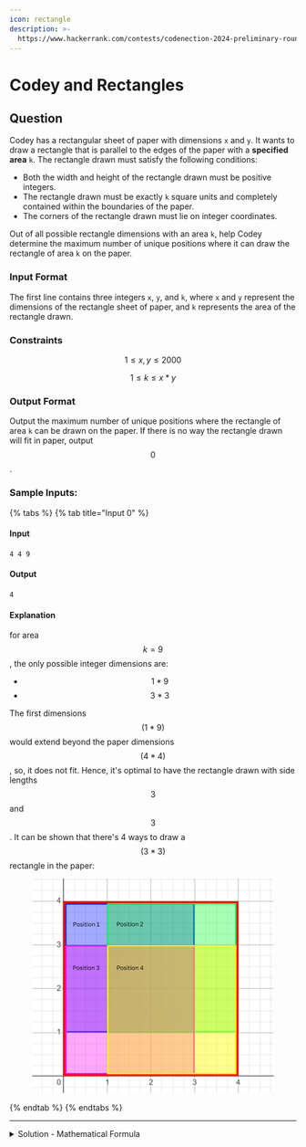 ```yaml
---
icon: rectangle
description: >-
  https://www.hackerrank.com/contests/codenection-2024-preliminary-round-open-category/challenges/cn24-9
---
```


# Codey and Rectangles

## Question

Codey has a rectangular sheet of paper with dimensions  `x` and `y`. It wants to draw a rectangle that is parallel to the edges of the paper with a **specified area** `k`. The rectangle drawn must satisfy the following conditions:

* Both the width and height of the rectangle drawn must be positive integers.
* The rectangle drawn must be exactly `k` square units and completely contained within the boundaries of the paper.
* The corners of the rectangle drawn must lie on integer coordinates.

Out of all possible rectangle dimensions with an area `k`, help Codey determine the maximum number of unique positions where it can draw the rectangle of area `k` on the paper.

### Input Format

The first line contains three integers `x`, `y`, and `k`, where `x` and `y` represent the dimensions of the rectangle sheet of paper, and `k` represents the area of the rectangle drawn.

### Constraints

$$
1 \le x,y \le 2000
$$

$$
1 \le k \le x * y
$$

### Output Format

Output the maximum number of unique positions where the rectangle of area `k` can be drawn on the paper. If there is no way the rectangle drawn will fit in paper, output $$0$$.

### Sample Inputs:

{% tabs %}
{% tab title="Input 0" %}
#### Input

```
4 4 9
```

#### Output

```
4
```

#### Explanation

for area $$k=9$$, the only possible integer dimensions are:

* $$1 * 9$$
* $$3 * 3$$

The first dimensions $$(1 * 9)$$ would extend beyond the paper dimensions $$(4 * 4)$$, so, it does not fit. Hence, it's optimal to have the rectangle drawn with side lengths $$3$$ and $$3$$. It can be shown that there's 4 ways to draw a $$(3 * 3)$$ rectangle in the paper:

<figure><img src="../../../.gitbook/assets/image (1) (1).png" alt=""><figcaption></figcaption></figure>
{% endtab %}
{% endtabs %}

***

<details>

<summary>Solution - Mathematical Formula</summary>

This problem requires 2 checks:

* If the shape fits the dimension
* How many possibilities it can fit the graph, if possible?

Let's do the checks 1 by 1.

1. If the shape fits the graph

Since the rectangle can be any type of rectangle as long as it fits the requirement - area of k. So, we can check if either width or height fits the x or y of dimensions. We can check this by looking for modular, which if it is 0.

looping through 1 to one of the dimensions int, if there's no 0 in each modular iteraction, then we would know that the answer is 0.

if it got 0, we would find what is the other side of the rectangle and see if it exceeds the other dimension.

If this passes, this rectangle passes the first check.

2. Possibilities of rectangle fit the graph

The easiest way to illustrate it is to by moving the rectangle left to right, top to bottom. The formula of that possibilities can be described as:

$$(x - i + 1) * (y - j + 1)$$

The result you got from top is **one** of the possibilities.

From each possibility, only keep the maximum unique combinations out.

Keep continuing and add the results to the answer, after whole iteration is finished, the answer is out.

Here's the full code:

```python
x, y, k = map(int, input().strip().split())
j = 0
total = 0

for i in range(1, x+1):
    if(k % i == 0):
        j = k // i
        if(j <= y):
            total = max((x - i + 1) * (y - j + 1), total)

print(total)
```

Fun fact:

During the competition, I had mistakenly added up all the possibilities instead of just finding the maximum combination, which makes me loses a lot of time and marks for that QAQ.

Next time please read through the questions carefully QWQ

</details>
